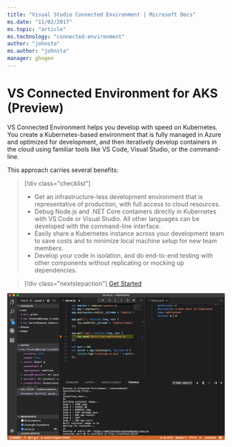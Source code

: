 ```yaml
---
title: "Visual Studio Connected Environment | Microsoft Docs"
ms.date: "11/02/2017"
ms.topic: "article"
ms.technology: "connected-environment"
author: "johnsta"
ms.author: "johnsta"
manager: ghogen
---
```

# VS Connected Environment for AKS (Preview)
VS Connected Environment helps you develop with speed on Kubernetes. You create a Kubernetes-based environment that is fully managed in Azure and optimized for development, and then iteratively develop containers in the cloud using familiar tools like VS Code, Visual Studio, or the command-line.

This approach carries several benefits:

> [!div class="checklist"]
> * Get an infrastructure-less development environment that is representative of production, with full access to cloud resources.
> * Debug Node.js and .NET Core containers directly in Kubernetes with VS Code or Visual Studio. All other languages can be developed with the command-line interface.
> * Easily share a Kubernetes instance across your development team to save costs and to minimize local machine setup for new team members.
> * Develop your code in isolation, and do end-to-end testing with other components without replicating or mocking up dependencies.


> [!div class="nextstepaction"]
> [Get Started](get-started.md)


![](media/vscode-overview.png)